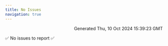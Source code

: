 ```yaml
---
title: No Issues
navigation: true
---
```


<p style="text-align:right;color:#cccs">
Generated Thu, 10 Oct 2024 15:39:23 GMT
</p>
<p>✅ No issues to report ✅</p>



